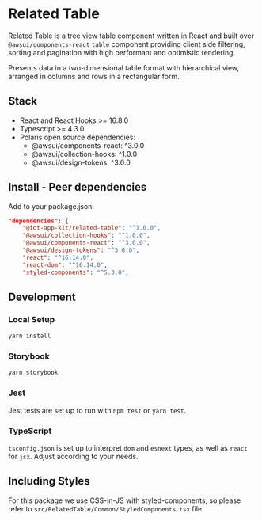 # Related Table

Related Table is a tree view table component written in React and built over `@awsui/components-react` `table` component providing client side filtering, sorting and pagination with high performant and optimistic rendering.

Presents data in a two-dimensional table format with hierarchical view, arranged in columns and rows in a rectangular form.

## Stack
- React and React Hooks >= 16.8.0
- Typescript >= 4.3.0
- Polaris open source dependencies:
  - @awsui/components-react: ^3.0.0
  - @awsui/collection-hooks: ^1.0.0
  - @awsui/design-tokens: ^3.0.0

## Install - Peer dependencies

Add to your package.json:
```json
"dependencies": {
    "@iot-app-kit/related-table": "^1.0.0",
    "@awsui/collection-hooks": "^1.0.0",
    "@awsui/components-react": "^3.0.0",
    "@awsui/design-tokens": "^3.0.0",
    "react": "^16.14.0",
    "react-dom": "^16.14.0",
    "styled-components": "^5.3.0",
```

## Development

### Local Setup

```bash
yarn install
```

### Storybook

```bash
yarn storybook
```

### Jest

Jest tests are set up to run with `npm test` or `yarn test`.

### TypeScript

`tsconfig.json` is set up to interpret `dom` and `esnext` types, as well as `react` for `jsx`. Adjust according to your needs.

## Including Styles

For this package we use CSS-in-JS with styled-components, so please refer to `src/RelatedTable/Common/StyledComponents.tsx` file
